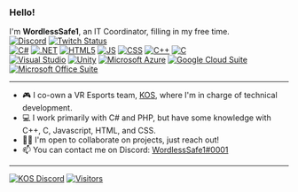 <!--
**WordlessSafe1/WordlessSafe1** is a ✨ _special_ ✨ repository because its `README.md` (this file) appears on your GitHub profile.

Here are some ideas to get you started:

- 🔭 I’m currently working on ...
- 🌱 I’m currently learning ...
- 👯 I’m looking to collaborate on ...
- 🤔 I’m looking for help with ...
- 💬 Ask me about ...
- 📫 How to reach me: ...
- 😄 Pronouns: ...
- ⚡ Fun fact: ...
-->
### Hello!
I'm **WordlessSafe1**, an IT Coordinator, filling in my free time.
<br/><!-- Contact Badges -->
[![Discord](https://img.shields.io/badge/Discord-5662F6?&logo=discord&logoColor=white&style=plastic)](https://discordapp.com/users/268500585857155084)
[![Twitch Status](https://img.shields.io/twitch/status/WordlessSafe1?color=6441a5&label=Twitch&logo=twitch&logoColor=white&style=plastic)](http://WordlessSafe1.live)
<br/><!-- Language Badges -->
[![C#](https://img.shields.io/badge/C%23-239120?style=plastic&logo=c-sharp)](#)
[![.NET](https://img.shields.io/badge/.NET-5C2D91?style=plastic&logo=.net)](#)
[![HTML5](https://img.shields.io/badge/HTML-EC712E?style=plastic&logo=html5&logoColor=white)](#)
[![JS](https://img.shields.io/badge/JavaScript-323330?style=plastic&logo=javascript&logoColor=white)](#)
[![CSS](https://img.shields.io/badge/CSS-254BDD?&style=plastic&logo=css3)](#)
[![C++](https://img.shields.io/badge/C%2B%2B-00599C?style=plastic&logo=c%2B%2B)](#)
[![C](https://img.shields.io/badge/C-3B82B9?style=plastic&logo=c)](#)
<br/><!-- Application Badges -->
[![Visual Studio](https://img.shields.io/badge/Visual_Studio-5C2D91?style=plastic&logo=visualstudio)](#)
[![Unity](https://img.shields.io/badge/Unity-100000?style=plastic&logo=unity&logoColor=white)](#)
[![Microsoft Azure](https://img.shields.io/badge/Azure-0089D6?style=plastic&logo=microsoft-azure&logoColor=white)](#)
[![Google Cloud Suite](https://img.shields.io/badge/Google_Suite-4285F4?style=plastic&logo=google-cloud&logoColor=white)](#)
[![Microsoft Office Suite](https://img.shields.io/badge/Office_Suite-D83B01?style=plastic&logo=microsoft-office&logoColor=white)](#)
***
- 🎮 I co-own a VR Esports team, [KOS](https://KillOnSight.Pro), where I'm in charge of technical development.
- 💻 I work primarily with C# and PHP, but have some knowledge with C++, C, Javascript, HTML, and CSS.
- 🤝🏽 I'm open to collaborate on projects, just reach out!
- 📫 You can contact me on Discord: [WordlessSafe1#0001](https://discordapp.com/users/268500585857155084)<!-- , or by email: [WordlessSafe1@KillOnSight.Pro](mailto:WordlessSafe1@KillOnSight.Pro) -->
---
<!-- ##### Active Side Projects:
- [ ] [BountyBot](../../../BountyBot) | C#
- [ ] [KOS Website](https://KillOnSight.Pro) | CSS, JavaScript
- [ ] [PasswordManager](../../../PasswordManager) | C#
*** -->
[![KOS Discord](https://img.shields.io/discord/819780873724887040?label=KOS%20Community&style=plastic&color=5662F6&logo=discord&logoColor=white)](https://bit.ly/KoSDiscord)
[![Visitors](https://shields-io-visitor-counter.herokuapp.com/badge?page=WordlessSafe1.WordlessSafe1&style=plastic&color=brightgreen)](#)
